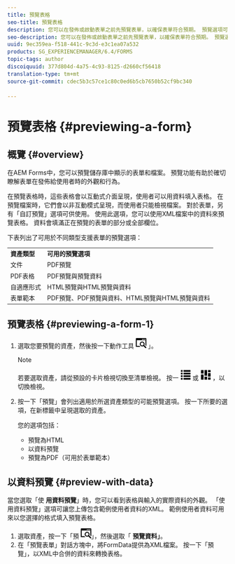 ```yaml
---
title: 預覽表格
seo-title: 預覽表格
description: 您可以在發佈或啟動表單之前先預覽表單，以確保表單符合預期。 預覽選項可能會因支援的表單類型而異。
seo-description: 您可以在發佈或啟動表單之前先預覽表單，以確保表單符合預期。 預覽選項可能會因支援的表單類型而異。
uuid: 9ec359ea-f518-441c-9c3d-e3c1ea07a532
products: SG_EXPERIENCEMANAGER/6.4/FORMS
topic-tags: author
discoiquuid: 377d804d-4a75-4c93-8125-d2660cf56418
translation-type: tm+mt
source-git-commit: cdec5b3c57ce1c80c0ed6b5cb7650b52cf9bc340

---
```



# 預覽表格 {#previewing-a-form}

## 概覽 {#overview}

在AEM Forms中，您可以預覽儲存庫中顯示的表單和檔案。 預覽功能有助於確切瞭解表單在發佈給使用者時的外觀和行為。

在預覽表格時，這些表格會以互動式介面呈現，使用者可以用資料填入表格。 在預覽檔案時，它們會以非互動模式呈現，而使用者只能檢視檔案。 對於表單，另有「自訂預覽」選項可供使用。 使用此選項，您可以使用XML檔案中的資料來預覽表格。 資料會填滿正在預覽的表單的部分或全部欄位。

下表列出了可用於不同類型支援表單的預覽選項：

<table> 
 <tbody>
  <tr>
   <td><strong>資產類型</strong><br /> </td> 
   <td><strong>可用的預覽選項</strong><br /> </td> 
  </tr>
  <tr>
   <td>文件</td> 
   <td>PDF預覽</td> 
  </tr>
  <tr>
   <td>PDF表格</td> 
   <td>PDF預覽與預覽資料<br /> </td> 
  </tr>
  <tr>
   <td>自適應形式</td> 
   <td>HTML預覽與HTML預覽與資料</td> 
  </tr>
  <tr>
   <td>表單範本</td> 
   <td>PDF預覽、PDF預覽與資料、HTML預覽與HTML預覽與資料<br /> </td> 
  </tr>
 </tbody>
</table>

## 預覽表格 {#previewing-a-form-1}

1. 選取您要預覽的資產，然後按一下動作工具 ![列中的「預覽aem6forms_preview](assets/aem6forms_preview.png) 」。

   >[!NOTE]
   >
   >若要選取資產，請從預設的卡片檢視切換至清單檢視。 按一 ![下aem6forms_viewlist](assets/aem6forms_viewlist.png) 或 ![aem6forms_viewcard](assets/aem6forms_viewcard.png) ，以切換檢視。

1. 按一下「預覽」會列出適用於所選資產類型的可能預覽選項。 按一下所要的選項，在新標籤中呈現選取的資產。

   您的選項包括：

   * 預覽為HTML
   * 以資料預覽
   * 預覽為PDF（可用於表單範本）

## 以資料預覽 {#preview-with-data}

當您選取「使 **用資料預覽**」時，您可以看到表格與輸入的實際資料的外觀。 「使用資料預覽」選項可讓您上傳包含範例使用者資料的XML。 範例使用者資料可用來以您選擇的格式填入預覽表格。

1. 選取資產，按一下「預 ![覽aem6forms_preview](assets/aem6forms_preview.png)」，然後選取「 **預覽資料」**。
1. 在「預覽表單」對話方塊中，將FormData提供為XML檔案。 按一下「預覽」，以XML中合併的資料來轉換表格。

